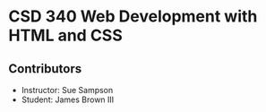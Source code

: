 # CSD 340 Web Development with HTML and CSS
## Contributors
+ Instructor: Sue Sampson
+ Student: James Brown III
